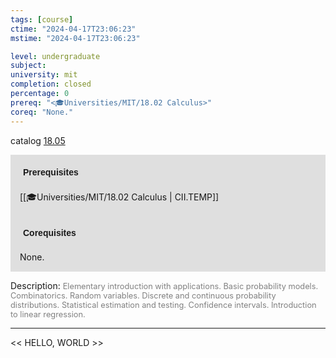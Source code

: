 ```yaml
---
tags: [course]
ctime: "2024-04-17T23:06:23"
mstime: "2024-04-17T23:06:23"

level: undergraduate
subject: 
university: mit
completion: closed
percentage: 0
prereq: "<🎓Universities/MIT/18.02 Calculus>"
coreq: "None."
---
```


catalog [18.05](http://student.mit.edu/catalog/m18a.html#18.05)

<span style="display: block; padding: 15px; background-color: rgb(100, 100, 100, 0.2);"><font id="m_prereq1680_0" style="display: block; font-family: Arial, sans-serif; font-weight: bold; padding: 5px">Prerequisites</font><br><span id="prereq1680_0">[[🎓Universities/MIT/18.02 Calculus | CII.TEMP]]</span></span>
<span style="display: block; padding: 15px; background-color: rgb(100, 100, 100, 0.2);"><font id="m_coreq1680_0" style="display: block; font-family: Arial, sans-serif; font-weight: bold; padding: 5px">Corequisites</font><br><span id="coreq1680_0">None.</span></span>

<font style="">Description:</font>
<font style="color: grey; font-size: 0.8rem;">Elementary introduction with applications. Basic probability models. Combinatorics. Random variables. Discrete and continuous probability distributions. Statistical estimation and testing. Confidence intervals. Introduction to linear regression.</font>



---

<< HELLO, WORLD >>
